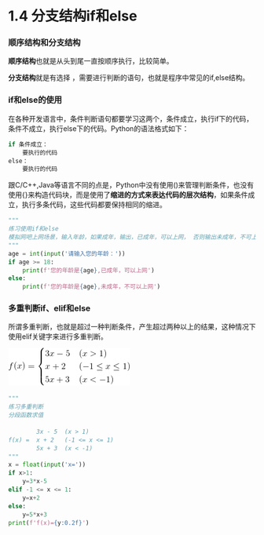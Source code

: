 # 1.4 分支结构if和else

### 顺序结构和分支结构

**顺序结构**也就是从头到尾一直按顺序执行，比较简单。

**分支结构**就是有选择 ，需要进行判断的语句，也就是程序中常见的if,else结构。

### if和else的使用

在各种开发语言中，条件判断语句都要学习这两个，条件成立，执行if下的代码，条件不成立，执行else下的代码。Python的语法格式如下：

```python
if 条件成立：
	要执行的代码
else：
	要执行的代码
```

跟C/C++,Java等语言不同的点是，Python中没有使用()来管理判断条件，也没有使用{}来构造代码块，而是使用了**缩进的方式来表达代码的层次结构**，如果条件成立，执行多条代码，这些代码都要保持相同的缩进。

```python
"""
练习使用if和else
模拟网吧上网场景，输入年龄，如果成年，输出，已成年，可以上网， 否则输出未成年，不可上网
"""
age = int(input('请输入您的年龄：'))
if age >= 18:
    print(f'您的年龄是{age},已成年，可以上网')
else:
    print(f'您的年龄是{age},未成年，不可以上网')
```

### 多重判断if、elif和else

所谓多重判断，也就是超过一种判断条件，产生超过两种以上的结果，这种情况下使用elif关键字来进行多重判断。

![](assets/ifandelse.png)

```python
"""
练习多重判断
分段函数求值

        3x - 5  (x > 1)
f(x) =  x + 2   (-1 <= x <= 1)
        5x + 3  (x < -1)
"""
x = float(input('x='))
if x>1:
    y=3*x-5
elif -1 <= x <= 1:
    y=x+2
else:
    y=5*x+3
print(f'f(x)={y:0.2f}')
```

